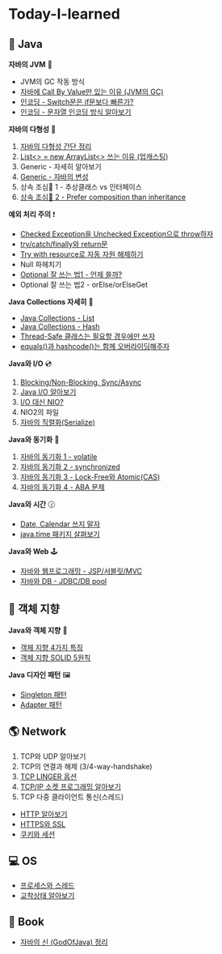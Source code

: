 # Today-I-learned

## 🔎 Java

**자바의 JVM** 🚕
  - JVM의 GC 작동 방식
  - [자바에 Call By Value만 있는 이유 (JVM의 GC)](/java/call_by_value.md)
  - [인코딩 - Switch문은 if문보다 빠른가?](/java/switch_encoding.md)
  - [인코딩 - 문자열 인코딩 방식 알아보기](/java/encoding.md)

**자바의 다형성** 🍇
  1. [자바의 다형성 간단 정리](/java/다형성.md)
  2. [List<> = new ArrayList<> 쓰는 이유 (업캐스팅)](/java/upcasting.md)
  3. Generic - 자세히 알아보기
  4. [Generic - 자바의 변성](/java/변성.md)
  5. 상속 조심🙅‍ 1 - 추상클래스 vs 인터페이스
  6. [상속 조심🙅‍ 2 - Prefer composition than inheritance](/java/prefer_composition_than_inheritance.md)

**예외 처리 주의** ❗
  - [Checked Exception을 Unchecked Exception으로 throw하자](/java/wrapping_checked_exception_into_unchecked_exception.md)
  - [try/catch/finally와 return문](/java/try-catch-finally와_return문.md)
  - [Try with resource로 자동 자원 해제하기](/java/try_with_resource.md)
  - Null 파헤치기
  - [Optional 잘 쓰는 법1 - 언제 쓸까?](/java/optional.md)
  - Optional 잘 쓰는 법2 - orElse/orElseGet

**Java Collections 자세히** 🔎
  - [Java Collections - List](/java/collections_list.md)
  - [Java Collections - Hash](/java/collections_hash.md)
  - [Thread-Safe 클래스는 필요할 경우에만 쓰자](/java/collections_warning.md)
  - [equals()과 hashcode()는 함께 오버라이딩해주자](/java/equals.md)

**Java와 I/O** 💿
  1. [Blocking/Non-Blocking, Sync/Async](/IO/blocking_synchronous.md)
  2. [Java I/O 알아보기](/IO/java_io.md)
  3. [I/O 대신 NIO?](/IO/nio.md)
  4. NIO2의 파일
  5. [자바의 직렬화(Serialize)](/java/직렬화.md)

**Java와 동기화** 💭
  1. [자바의 동기화 1 - volatile](/java/volatile.md)
  2. [자바의 동기화 2 - synchronized](/java/synchronized.md)
  3. [자바의 동기화 3 - Lock-Free와 Atomic(CAS)](/java/Atomic.md)
  4. [자바의 동기화 4 - ABA 문제](/java/aba.md)

**Java와 시간** 🕜
  - [Date, Calendar 쓰지 말자](/java/date_calendar_쓰지말자.md)
  - [java.time 패키지 살펴보기](/java/java.time.md)

**Java와 Web** 🕹
  - [자바와 웹프로그래밍 - JSP/서블릿/MVC](/java/web.md)
  - [자바와 DB - JDBC/DB pool](/java/db.md)

## 🔮 객체 지향

**Java와 객체 지향** 🎲
  - [객체 지향 4가지 특징](/java/OOP.md)
  - [객체 지향 SOLID 5원칙](/java/SOLID.md)

**Java 디자인 패턴** 🖼
  - [Singleton 패턴](/OOP/singleton.md)
  - [Adapter 패턴](/OOP/adpater.md)

## 🌎 Network
  1. TCP와 UDP 알아보기
  2. TCP의 연결과 해제 (3/4-way-handshake)
  3. [TCP LINGER 옵션](/Network/Linger.md)
  4. [TCP/IP 소켓 프로그래밍 알아보기](/java/socket_programming.md)
  5. TCP 다중 클라이언트 통신(스레드)

  -  [HTTP 알아보기](/Network/HTTP.md)
  -  [HTTPS와 SSL](/Network/SSL.md)
  -  [쿠키와 세션](/Network/cookie_session.md)



## 💻 OS
- [프로세스와 스레드](/OS/proc_thread.md)
- [교착상태 알아보기](/OS/교착상태_알아보기.md)


## 📕 Book

- [자바의 신 (GodOfJava) 정리](/GodOfJava/목차.md)
